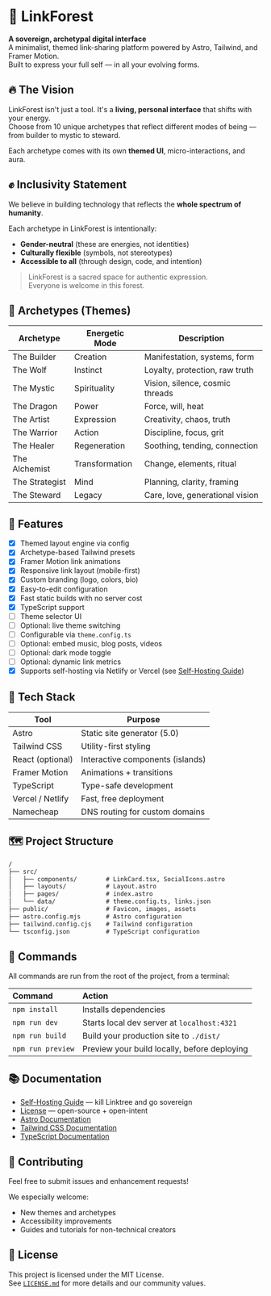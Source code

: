 # 🌲 LinkForest

**A sovereign, archetypal digital interface**  
A minimalist, themed link-sharing platform powered by Astro, Tailwind, and Framer Motion.  
Built to express your full self — in all your evolving forms.

## 🔥 The Vision

LinkForest isn't just a tool. It's a **living, personal interface** that shifts with your energy.  
Choose from 10 unique archetypes that reflect different modes of being — from builder to mystic to steward.

Each archetype comes with its own **themed UI**, micro-interactions, and aura.

## ✊ Inclusivity Statement

We believe in building technology that reflects the **whole spectrum of humanity**.

Each archetype in LinkForest is intentionally:

- **Gender-neutral** (these are energies, not identities)
- **Culturally flexible** (symbols, not stereotypes)
- **Accessible to all** (through design, code, and intention)

> LinkForest is a sacred space for authentic expression.  
> Everyone is welcome in this forest.

## 🧠 Archetypes (Themes)

| Archetype      | Energetic Mode | Description                     |
| -------------- | -------------- | ------------------------------- |
| The Builder    | Creation       | Manifestation, systems, form    |
| The Wolf       | Instinct       | Loyalty, protection, raw truth  |
| The Mystic     | Spirituality   | Vision, silence, cosmic threads |
| The Dragon     | Power          | Force, will, heat               |
| The Artist     | Expression     | Creativity, chaos, truth        |
| The Warrior    | Action         | Discipline, focus, grit         |
| The Healer     | Regeneration   | Soothing, tending, connection   |
| The Alchemist  | Transformation | Change, elements, ritual        |
| The Strategist | Mind           | Planning, clarity, framing      |
| The Steward    | Legacy         | Care, love, generational vision |

## 🚀 Features

- [x] Themed layout engine via config
- [x] Archetype-based Tailwind presets
- [x] Framer Motion link animations
- [x] Responsive link layout (mobile-first)
- [x] Custom branding (logo, colors, bio)
- [x] Easy-to-edit configuration
- [x] Fast static builds with no server cost
- [x] TypeScript support
- [ ] Theme selector UI
- [ ] Optional: live theme switching
- [ ] Configurable via `theme.config.ts`
- [ ] Optional: embed music, blog posts, videos
- [ ] Optional: dark mode toggle
- [ ] Optional: dynamic link metrics
- [x] Supports self-hosting via Netlify or Vercel (see [Self-Hosting Guide](./SELF-HOSTING.md))

## 🔧 Tech Stack

| Tool             | Purpose                          |
| ---------------- | -------------------------------- |
| Astro            | Static site generator (5.0)      |
| Tailwind CSS     | Utility-first styling            |
| React (optional) | Interactive components (islands) |
| Framer Motion    | Animations + transitions         |
| TypeScript       | Type-safe development            |
| Vercel / Netlify | Fast, free deployment            |
| Namecheap        | DNS routing for custom domains   |

## 🗺️ Project Structure

```txt
/
├── src/
│   ├── components/        # LinkCard.tsx, SocialIcons.astro
│   ├── layouts/           # Layout.astro
│   ├── pages/             # index.astro
│   └── data/              # theme.config.ts, links.json
├── public/                # Favicon, images, assets
├── astro.config.mjs       # Astro configuration
├── tailwind.config.cjs    # Tailwind configuration
└── tsconfig.json          # TypeScript configuration
```

## 🧞 Commands

All commands are run from the root of the project, from a terminal:

| Command           | Action                                       |
| :---------------- | :------------------------------------------- |
| `npm install`     | Installs dependencies                        |
| `npm run dev`     | Starts local dev server at `localhost:4321`  |
| `npm run build`   | Build your production site to `./dist/`      |
| `npm run preview` | Preview your build locally, before deploying |

## 📚 Documentation

- [Self-Hosting Guide](./SELF-HOSTING.md) — kill Linktree and go sovereign
- [License](./LICENSE.md) — open-source + open-intent
- [Astro Documentation](https://docs.astro.build)
- [Tailwind CSS Documentation](https://tailwindcss.com/docs)
- [TypeScript Documentation](https://www.typescriptlang.org/docs/)

## 🤝 Contributing

Feel free to submit issues and enhancement requests!

We especially welcome:

- New themes and archetypes
- Accessibility improvements
- Guides and tutorials for non-technical creators

## 📄 License

This project is licensed under the MIT License.  
See [`LICENSE.md`](./LICENSE.md) for more details and our community values.
